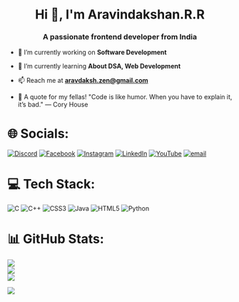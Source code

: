 <h1 align="center">Hi 👋, I'm Aravindakshan.R.R</h1>
<h3 align="center">A passionate frontend developer from India</h3>

- 🔭 I’m currently working on **Software Development**

- 🌱 I’m currently learning **About DSA, Web Development**

- 📫 Reach me at **aravdaksh.zen@gmail.com**
- 🎀 A quote for my fellas! "Code is like humor. When you have to explain it, it’s bad." — Cory House
# 🌐 Socials:
[![Discord](https://img.shields.io/badge/Discord-%237289DA.svg?logo=discord&logoColor=white)](https://discord.gg/aravdaksh) [![Facebook](https://img.shields.io/badge/Facebook-%231877F2.svg?logo=Facebook&logoColor=white)](https://facebook.com/aravdaksh) [![Instagram](https://img.shields.io/badge/Instagram-%23E4405F.svg?logo=Instagram&logoColor=white)](https://instagram.com/aravdaksh.zen_) [![LinkedIn](https://img.shields.io/badge/LinkedIn-%230077B5.svg?logo=linkedin&logoColor=white)](https://linkedin.com/in/aravindakshanrr) [![YouTube](https://img.shields.io/badge/YouTube-%23FF0000.svg?logo=YouTube&logoColor=white)](https://youtube.com/@AravDaksh) [![email](https://img.shields.io/badge/Email-D14836?logo=gmail&logoColor=white)](mailto:aravdaksh.zen@gmail.com) 

# 💻 Tech Stack:
![C](https://img.shields.io/badge/c-%2300599C.svg?style=flat&logo=c&logoColor=white) ![C++](https://img.shields.io/badge/c++-%2300599C.svg?style=flat&logo=c%2B%2B&logoColor=white) ![CSS3](https://img.shields.io/badge/css3-%231572B6.svg?style=flat&logo=css3&logoColor=white) ![Java](https://img.shields.io/badge/java-%23ED8B00.svg?style=flat&logo=openjdk&logoColor=white) ![HTML5](https://img.shields.io/badge/html5-%23E34F26.svg?style=flat&logo=html5&logoColor=white) ![Python](https://img.shields.io/badge/python-3670A0?style=flat&logo=python&logoColor=ffdd54)
# 📊 GitHub Stats:
![](https://github-readme-stats.vercel.app/api?username=AravDaksh&theme=rose&hide_border=false&include_all_commits=false&count_private=false)<br/>
![](https://nirzak-streak-stats.vercel.app/?user=AravDaksh&theme=rose&hide_border=false)<br/>
![](https://github-readme-stats.vercel.app/api/top-langs/?username=AravDaksh&theme=rose&hide_border=false&include_all_commits=false&count_private=false&layout=compact)

[![](https://visitcount.itsvg.in/api?id=AravDaksh&icon=0&color=0)](https://visitcount.itsvg.in)

